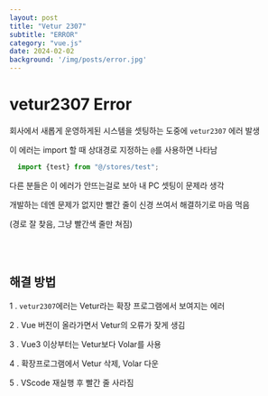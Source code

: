 ```yaml
---
layout: post
title: "Vetur 2307"
subtitle: "ERROR"
category: "vue.js"
date: 2024-02-02
background: '/img/posts/error.jpg'
---
```


# vetur2307 Error

회사에서 새롭게 운영하게된 시스템을 셋팅하는 도중에 `vetur2307` 에러 발생

이 에러는 import 할 때 상대경로 지정하는 `@`를 사용하면 나타남

```javascript
  import {test} from "@/stores/test";
```

다른 분들은 이 에러가 안뜨는걸로 보아 내 PC 셋팅이 문제라 생각

개발하는 데엔 문제가 없지만 빨간 줄이 신경 쓰여서 해결하기로 마음 먹음 

(경로 잘 찾음, 그냥 빨간색 줄만 쳐짐)

<br>
<br>

## 해결 방법

1 . `vetur2307`에러는 Vetur라는 확장 프로그램에서 보여지는 에러

2 . Vue 버전이 올라가면서 Vetur의 오류가 잦게 생김

3 . Vue3 이상부터는 Vetur보다 Volar를 사용

4 . 확장프로그램에서 Vetur 삭제, Volar 다운

5 . VScode 재실행 후 빨간 줄 사라짐

<br> 
<br> 
<br>
